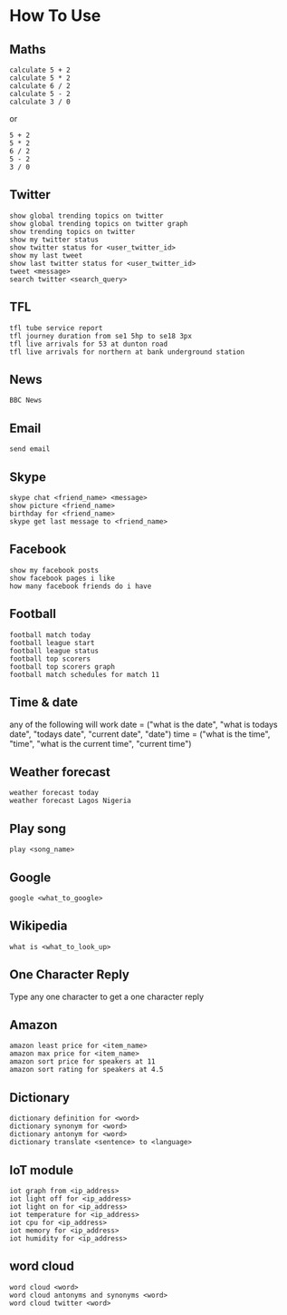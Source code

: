 # How To Use

## Maths
```
calculate 5 + 2
calculate 5 * 2
calculate 6 / 2
calculate 5 - 2
calculate 3 / 0
```
or
```
5 + 2
5 * 2
6 / 2
5 - 2
3 / 0
```

## Twitter
```
show global trending topics on twitter
show global trending topics on twitter graph
show trending topics on twitter
show my twitter status
show twitter status for <user_twitter_id>
show my last tweet
show last twitter status for <user_twitter_id>
tweet <message>
search twitter <search_query>
```

## TFL
```
tfl tube service report
tfl journey duration from se1 5hp to se18 3px
tfl live arrivals for 53 at dunton road
tfl live arrivals for northern at bank underground station
```

## News
```
BBC News
```


## Email
```commandline
send email
```

## Skype
```
skype chat <friend_name> <message>
show picture <friend_name>
birthday for <friend_name>
skype get last message to <friend_name>
```

## Facebook
```
show my facebook posts
show facebook pages i like
how many facebook friends do i have
```

## Football
```
football match today
football league start
football league status
football top scorers
football top scorers graph
football match schedules for match 11
```

## Time & date
any of the following will work
date = ("what is the date", "what is todays date", "todays date", "current date", "date")
time = ("what is the time", "time", "what is the current time", "current time")

## Weather forecast
```
weather forecast today
weather forecast Lagos Nigeria
```

## Play song
```
play <song_name>
```

## Google
```
google <what_to_google>
```

## Wikipedia
```
what is <what_to_look_up>
```

## One Character Reply
Type any one character to get a one character reply


## Amazon
```
amazon least price for <item_name>
amazon max price for <item_name>
amazon sort price for speakers at 11
amazon sort rating for speakers at 4.5
```


## Dictionary
```
dictionary definition for <word>
dictionary synonym for <word>
dictionary antonym for <word>
dictionary translate <sentence> to <language>
```

## IoT module
```
iot graph from <ip_address>
iot light off for <ip_address>
iot light on for <ip_address>
iot temperature for <ip_address>
iot cpu for <ip_address>
iot memory for <ip_address>
iot humidity for <ip_address>
```


## word cloud
```
word cloud <word>
word cloud antonyms and synonyms <word>
word cloud twitter <word>
```